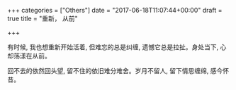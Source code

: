 +++
categories = ["Others"]
date = "2017-06-18T11:07:44+00:00"
draft = true
title = "重新， 从前"

+++


有时候, 我也想重新开始活着, 但难忘的总是纠缠, 遗憾它总是拉扯。身处当下, 心却荡漾在从前。

回不去的依然回头望, 留不住的依旧难分难舍。岁月不留人, 留下情思缠绵, 感今怀昔。